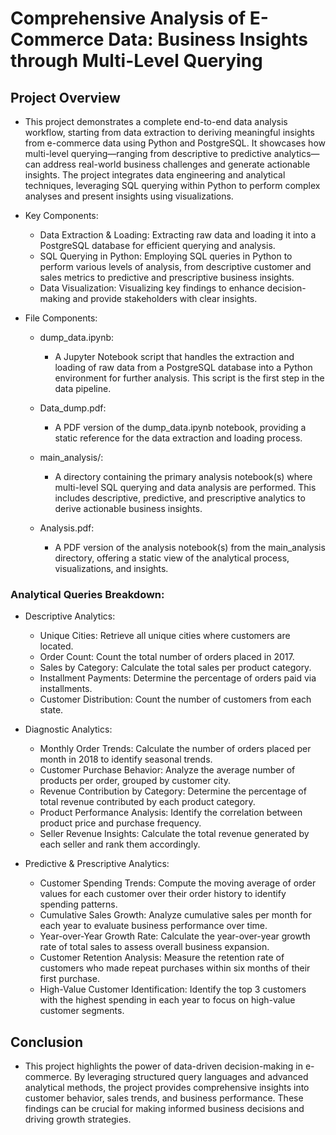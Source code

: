 # Comprehensive Analysis of E-Commerce Data: Business Insights through Multi-Level Querying

## Project Overview

- This project demonstrates a complete end-to-end data analysis workflow, starting from data extraction to deriving meaningful insights from e-commerce data using Python and PostgreSQL. It showcases how multi-level querying—ranging from descriptive to predictive analytics—can address real-world business challenges and generate actionable insights. The project integrates data engineering and analytical techniques, leveraging SQL querying within Python to perform complex analyses and present insights using visualizations.

- Key Components:
  - Data Extraction & Loading: Extracting raw data and loading it into a PostgreSQL database for efficient querying and analysis.
  - SQL Querying in Python: Employing SQL queries in Python to perform various levels of analysis, from descriptive customer and sales metrics to predictive and prescriptive business insights.
  - Data Visualization: Visualizing key findings to enhance decision-making and provide stakeholders with clear insights.

- File Components:
  - dump_data.ipynb:
    - A Jupyter Notebook script that handles the extraction and loading of raw data from a PostgreSQL database into a Python environment for further analysis. This script is the first step in the data pipeline.

  - Data_dump.pdf:
    - A PDF version of the dump_data.ipynb notebook, providing a static reference for the data extraction and loading process.

  - main_analysis/:
    - A directory containing the primary analysis notebook(s) where multi-level SQL querying and data analysis are performed. This includes descriptive, predictive, and prescriptive analytics to derive actionable business insights.

  - Analysis.pdf:
    - A PDF version of the analysis notebook(s) from the main_analysis directory, offering a static view of the analytical process, visualizations, and insights.

### Analytical Queries Breakdown:
- Descriptive Analytics:

    - Unique Cities: Retrieve all unique cities where customers are located.
    - Order Count: Count the total number of orders placed in 2017.
    - Sales by Category: Calculate the total sales per product category.
    - Installment Payments: Determine the percentage of orders paid via installments.
    - Customer Distribution: Count the number of customers from each state.

- Diagnostic Analytics:

    - Monthly Order Trends: Calculate the number of orders placed per month in 2018 to identify seasonal trends.
    - Customer Purchase Behavior: Analyze the average number of products per order, grouped by customer city.
    - Revenue Contribution by Category: Determine the percentage of total revenue contributed by each product category.
    - Product Performance Analysis: Identify the correlation between product price and purchase frequency.
    - Seller Revenue Insights: Calculate the total revenue generated by each seller and rank them accordingly.

- Predictive & Prescriptive Analytics:

    - Customer Spending Trends: Compute the moving average of order values for each customer over their order history to identify spending patterns.
    - Cumulative Sales Growth: Analyze cumulative sales per month for each year to evaluate business performance over time.
    - Year-over-Year Growth Rate: Calculate the year-over-year growth rate of total sales to assess overall business expansion.
    - Customer Retention Analysis: Measure the retention rate of customers who made repeat purchases within six months of their first purchase.
    - High-Value Customer Identification: Identify the top 3 customers with the highest spending in each year to focus on high-value customer segments.

## Conclusion
- This project highlights the power of data-driven decision-making in e-commerce. By leveraging structured query languages and advanced analytical methods, the project provides comprehensive insights into customer behavior, sales trends, and business performance. These findings can be crucial for making informed business decisions and driving growth strategies.
